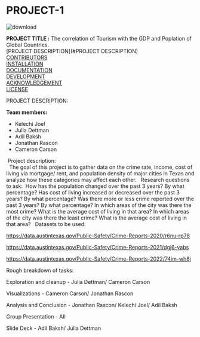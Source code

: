 # **PROJECT-1**
![download](https://github.com/Cameron762/Project-1-11/assets/72319764/7f8c363a-026a-429c-be56-127ed8535605)

**PROJECT TITLE :**
The correlation of Tourism with the GDP and Poplation of Global Countries.  
[PROJECT DESCRIPTION](#PROJECT DESCRIPTION)  
[CONTRIBUTORS](#CONTRIBUTORS)  
[INSTALLATION](#INSTALLATION)  
[DOCUMENTATION](#DOCUMENTATION)  
[DEVELOPMENT](#DEVELOPMENT)  
[ACKNOWLEDGEMENT](#ACKNOWLEDGEMENT)  
[LICENSE](LICENSE)  

PROJECT DESCRIPTION:



**Team members:**
 
- Kelechi Joel
- Julia Dettman
- Adil Baksh
- Jonathan Rascon
- Cameron Carson
  
 Project description:  
 
The goal of this project is to gather data on the crime rate, income, cost of living via mortgage/ rent, and population density of major cities in Texas and analyze how these categories may affect each other. 
 
Research questions to ask: 
 How has the population changed over the past 3 years?
 By what percentage?
 Has cost of living increased or decreased over the past 3 years?
 By what percentage?
 Was there more or less crime reported over the past 3 years?
 By what percentage?
 In which areas of the city was there the most crime?
 What is the average cost of living in that area?
 In which areas of the city was there the least crime?
 What is the average cost of living in that area?
 
Datasets to be used:

https://data.austintexas.gov/Public-Safety/Crime-Reports-2020/r6nu-rp78

https://data.austintexas.gov/Public-Safety/Crime-Reports-2021/dgj6-yabs

https://data.austintexas.gov/Public-Safety/Crime-Reports-2022/74im-wh8j

Rough breakdown of tasks:

Exploration and cleanup - Julia Dettman/ Cameron Carson

Visualizations - Cameron Carson/ Jonathan Rascon

Analysis and Conclusion - Jonathan Rascon/ Kelechi Joel/ Adil Baksh

Group Presentation - All

Slide Deck - Adil Baksh/ Julia Dettman
